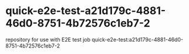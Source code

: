# quick-e2e-test-a21d179c-4881-46d0-8751-4b72576c1eb7-2
repository for use with E2E test job quick-e2e-test:a21d179c-4881-46d0-8751-4b72576c1eb7-2
